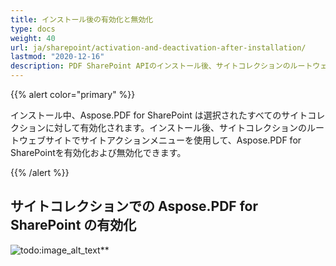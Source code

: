 ```yaml
---
title: インストール後の有効化と無効化
type: docs
weight: 40
url: ja/sharepoint/activation-and-deactivation-after-installation/
lastmod: "2020-12-16"
description: PDF SharePoint APIのインストール後、サイトコレクションのルートウェブサイトでサイトアクションメニューを使用して有効化および無効化できます。
---
```


{{% alert color="primary" %}}

インストール中、Aspose.PDF for SharePoint は選択されたすべてのサイトコレクションに対して有効化されます。インストール後、サイトコレクションのルートウェブサイトでサイトアクションメニューを使用して、Aspose.PDF for SharePointを有効化および無効化できます。

{{% /alert %}}

## サイトコレクションでの Aspose.PDF for SharePoint の有効化

![todo:image_alt_text](activation-and-deactivation-after-installation_1.png)**